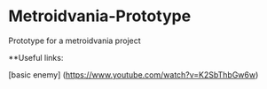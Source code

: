 # Metroidvania-Prototype
Prototype for a metroidvania project

**Useful links:

[basic enemy] (https://www.youtube.com/watch?v=K2SbThbGw6w)

